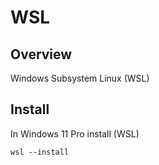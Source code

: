 # WSL

## Overview
Windows Subsystem Linux (WSL)

## Install

In Windows 11 Pro install (WSL)
```
wsl --install
```
